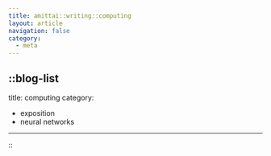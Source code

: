```yaml
---
title: amittai::writing::computing
layout: article
navigation: false
category:
  - meta
---
```


::blog-list
---
title: computing
category:
  - exposition
  - neural networks
---
::
